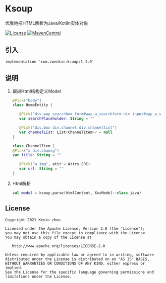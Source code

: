 # Ksoup
优雅地把HTML解析为Java/Kotlin实体对象

[![License](https://img.shields.io/badge/License%20-Apache%202-337ab7.svg?style=flat-square)](https://www.apache.org/licenses/LICENSE-2.0)
[![MavenCentral](https://img.shields.io/badge/%20MavenCentral%20-1.0.1-5bc0de.svg?style=flat-square)](https://repo1.maven.org/maven2/com/zwenkai/delegationadapter)

## 引入

```
implementation 'com.zwenkai:ksoup:1.1.0'
```

## 说明

1. 跟进Html结构定义Model

    ```kotlin
    @Pick("body")
   class HomeEntity {
   
       @Pick("div.wap_searchbox form#wap_a_searchform div input#wap_a_search", attr = "placeholder")
       var searchPlaceholder: String = ""
   
       @Pick("div.box div.channel div.channellist")
       var channelList: List<ChannelItem>? = null
   }
   
   class ChannelItem {
   @Pick("a div.chamsg")
   var title: String = ""
   
       @Pick("a img", attr = Attrs.SRC)
       var url: String = ""
   }
   ```

2. Html解析

   ```kotlin
   val model = ksoup.parse(htmlContent, XxxModel::class.java)
   ```

## License

```text
Copyright 2021 Kevin zhou

Licensed under the Apache License, Version 2.0 (the "License");
you may not use this file except in compliance with the License.
You may obtain a copy of the License at

   http://www.apache.org/licenses/LICENSE-2.0

Unless required by applicable law or agreed to in writing, software
distributed under the License is distributed on an "AS IS" BASIS,
WITHOUT WARRANTIES OR CONDITIONS OF ANY KIND, either express or implied.
See the License for the specific language governing permissions and
limitations under the License.
```
